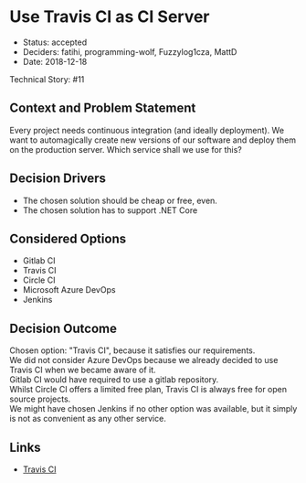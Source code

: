 # Use Travis CI as CI Server

* Status: accepted
* Deciders: fatihi, programming-wolf, Fuzzylog1cza, MattD
* Date: 2018-12-18

Technical Story: #11

## Context and Problem Statement

Every project needs continuous integration (and ideally deployment).
We want to automagically create new versions of our software
and deploy them on the production server.
Which service shall we use for this?

## Decision Drivers

* The chosen solution should be cheap or free, even.
* The chosen solution has to support .NET Core

## Considered Options

* Gitlab CI
* Travis CI
* Circle CI
* Microsoft Azure DevOps
* Jenkins

## Decision Outcome

Chosen option: "Travis CI", because it satisfies our requirements.  
We did not consider Azure DevOps because we already decided
to use Travis CI when we became aware of it.  
Gitlab CI would have required to use a gitlab repository.  
Whilst Circle CI offers a limited free plan, Travis CI is always free
for open source projects.  
We might have chosen Jenkins if no other option was available,
but it simply is not as convenient as any other service.

## Links

* [Travis CI](https://travis-ci.com)

